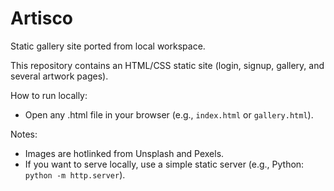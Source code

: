 # Artisco

Static gallery site ported from local workspace.

This repository contains an HTML/CSS static site (login, signup, gallery, and several artwork pages).

How to run locally:
- Open any .html file in your browser (e.g., `index.html` or `gallery.html`).

Notes:
- Images are hotlinked from Unsplash and Pexels.
- If you want to serve locally, use a simple static server (e.g., Python: `python -m http.server`).

